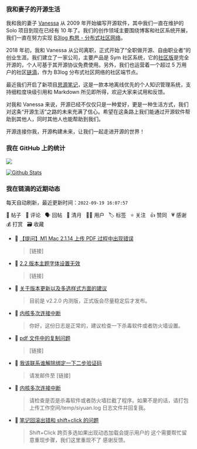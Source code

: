### 我和妻子的开源生活

我和我的妻子 [Vanessa](https://github.com/Vanessa219) 从 2009 年开始编写开源软件，其中我们一直在维护的 Solo 项目到现在已经有 10 年了。我们的创作领域主要围绕博客和社区系统开展，我们一直在努力实现 [B3log 构思 - 分布式社区网络](https://ld246.com/article/1546941897596)。

2018 年初，我和 Vanessa 从公司离职，正式开始了“全职做开源、自由职业者”的创业生涯。我们建立了一家公司，主要产品是 Sym 社区系统，它的[社区版](https://github.com/88250/symphony)是完全开源的，个人可基于其开源协议免费使用。另外，我们也运营着一个超过 5 万用户的社区[链滴](https://ld246.com)，作为 B3log 分布式社区网络的社区端节点。

最近我们开启了新项目[思源笔记](https://github.com/siyuan-note/siyuan)，这是一款本地离线优先的个人知识管理系统，支持细粒度块级引用和 Markdown 所见即所得，欢迎大家来试用和反馈。

对我和 Vanessa 来说，开源已经不仅仅只是一种爱好，更是一种生活方式，我们对这条“开源生活”之路的未来充满了信心。希望在这条路上我们能通过开源软件帮助到其他人，同时其他人也能帮助到我们。

开源连接你我，开源构建未来，让我们一起走进开源的世界！

### 我在 GitHub 上的统计

<a title="Hits" target="_blank" href="https://github.com/88250/88250"><img src="https://hits.b3log.org/88250/88250.svg"></a>

[![Github Stats](https://github-readme-stats.vercel.app/api?username=88250&theme=tokyonight&show_icons=true)](https://github.com/88250)

<!--events start -->

### 我在链滴的近期动态

每天自动刷新，最近更新时间：`2022-09-19 16:07:57`

📝 帖子 &nbsp; 💬 评论 &nbsp; 🗣 回帖 &nbsp; 🌙 清月 &nbsp; 👨‍💻 用户 &nbsp; 🏷️ 标签 &nbsp; ⭐️ 关注 &nbsp; 👍 赞同 &nbsp; 💗 感谢 &nbsp; 💰 打赏 &nbsp; 🗃 收藏

* 💬 [【提问】M1 Mac 2.1.14 上传 PDF 过程中出现错误](https://ld246.com/article/1663571453908/comment/1663573164923#comments)

  > [链接]
* 💬 [2.2 版本主题字体设置无效](https://ld246.com/article/1663517615734/comment/1663554486735#comments)

  > [链接]
* 💬 [关于版本更新以及多选样式方面的建议](https://ld246.com/article/1663554125485/comment/1663554390326#comments)

  > 目前是 v2.2.0 内测版，正式版会尽量稳定后才发布。
* 💬 [内核多次连接中断](https://ld246.com/article/1663495600245/comment/1663513802961#comments)

  > 你好，这份日志是正常的，建议检查一下杀毒软件或者防火墙设置。
* 💬 [pdf 文件中的复制问题](https://ld246.com/article/1663506408815/comment/1663509531285#comments)

  > [链接]
* 💬 [我该联系谁解除绑定一下二步验证码](https://ld246.com/article/1663498442324/comment/1663499821793#comments)

  > 请发邮件至 [链接]
* 💬 [内核多次连接中断](https://ld246.com/article/1663495600245/comment/1663495743324#comments)

  > 请检查是否是杀毒软件或者防火墙拦截了程序。如果不是的话，请打包上传工作空间/temp/siyuan.log 日志文件并回复我。
* 💬 [笔记回滚出错和 shift+click 的问题](https://ld246.com/article/1663485189056/comment/1663492853482#comments)

  > Shift+Click 跨页多选如果出现动态加载会提示用户的 这个需要帮忙留意重现步骤，我们这里重现不了 感谢反馈。


<!--events end -->

